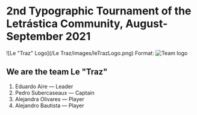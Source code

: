 # 2nd Typographic Tournament of the Letrástica Community, August-September 2021

![Le "Traz" Logo](/Le Traz/images/leTrazLogo.png)
Format: ![Team logo](url)

## We are the team Le "Traz"

1. Eduardo Aire — Leader
2. Pedro Subercaseaux — Captain
3. Alejandra Olivares — Player
4. Alejandro Bautista — Player
